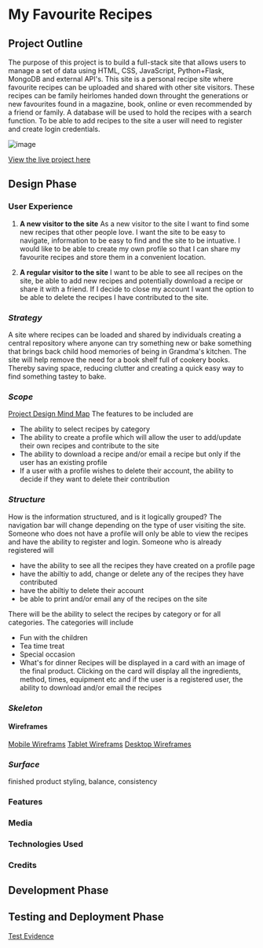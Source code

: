 # My Favourite Recipes

## Project Outline
The purpose of this project is to build a full-stack site that allows users to manage a set of data using HTML, CSS, JavaScript, Python+Flask, MongoDB and external API's. This site is a personal recipe site where favourite recipes can be uploaded and shared with other site visitors. These recipes can be family heirlomes handed down throught the generations or new favourites found in a magazine, book, online or even recommended by a friend or family. A database will be used to hold the recipes with a search function. To be able to add recipes to the site a user will need to register and create login credentials.

 ![image](https://github.com/SiobhanBaines/MS3-My-Favourite-Recipes/ami_responsivedesign.png)

[View the live project here](https://siobhanbaines.github.io/MS3-My-Favourite-Recipes/)
## Design Phase
### User Experience
1. **A new visitor to the site**
As a new visitor to the site I want to find some new recipes that other people love. I want the site to be easy to navigate, information to be easy to find and the site to be intuative. I would like to be able to create my own profile so that I can share my favourite recipes and store them in a convenient location.

2. **A regular visitor to the site**
I want to be able to see all recipes on the site, be able to add new recipes and potentially download a recipe or share it with a friend. If I decide to close my account I want the option to be able to delete the recipes I have contributed to the site.

### *Strategy*
A site where recipes can be loaded and shared by individuals creating a central repository where anyone can try something new or bake something that brings back child hood memories of being in Grandma's kitchen. The site will help remove the need for a book shelf full of cookery books. Thereby saving space, reducing clutter and creating a quick easy way to find something tastey to bake.

### *Scope*
[Project Design Mind Map](recipes_mindmap.png)
The features to be included are
* The ability to select recipes by category
* The ability to create a profile which will allow the user to add/update their own recipes and contribute to the site
* The ability to download a recipe and/or email a recipe but only if the user has an existing profile
* If a user with a profile wishes to delete their account, the ability to decide if they want to delete their contribution

### *Structure*
How is the information structured, and is it logically grouped?
The navigation bar will change depending on the type of user visiting the site. 
Someone who does not have a profile will only be able to view the recipes and have the ability to register and login.
Someone who is already registered will 
* have the ability to see all the recipes they have created on a profile page
* have the abiltiy to add, change or delete any of the recipes they have contributed 
* have the abiltiy to delete their account 
* be able to print and/or email any of the recipes on the site

There will be the ability to select the recipes by category or for all categories. 
The categories will include 
* Fun with the children
* Tea time treat
* Special occasion
* What's for dinner
Recipes will be displayed in a card with an image of the final product. Clicking on the card will display all the ingredients, method, times, equipment etc and if the user is a registered user, the ability to download and/or email the recipes


### *Skeleton*
#### Wireframes
[Mobile Wireframs]()
[Tablet Wireframs]()
[Desktop Wireframes]()
### *Surface*
finished product
styling, balance, consistency

### Features

### Media

### Technologies Used

### Credits


## Development Phase


## Testing and Deployment Phase

[Test Evidence]()

